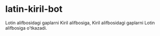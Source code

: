 # latin-kiril-bot
Lotin alifbosidagi gaplarni Kiril alifbosiga, Kiril alifbosidagi gaplarni Lotin alifbosiga o'tkazadi.
